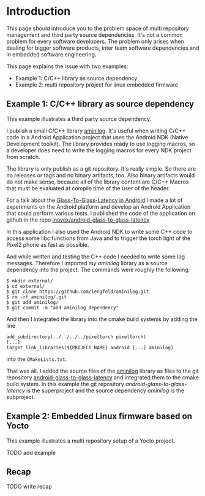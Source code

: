 # Introduction

This page should introduce you to the problem space of multi repository
management and third party source dependencies. It's not a common problem for
every software developers. The problem only arises when dealing for bigger
software products, inter team software dependencies and in embedded software
engineering.

This page explains the issue with two examples:

* Example 1: C/C++ library as source dependency
* Example 2: multi repository project for linux embedded firmware


## Example 1: C/C++ library as source dependency

This example illustrates a third party source dependency.

I publish a small C/C++ library
[aminilog](https://github.com/lengfeld/aminilog). It's useful when writing
C/C++ code in a Android Application project that uses the Android NDK (Native
Development toolkit). The library provides ready to use logging macros, so a
developer does need to write the logging macros for every NDK project from
scratch.

The library is only publish as a git repository. It's really simple. So there
are no releases or tags and no binary artifacts, too. Also binary artifacts
would do not make sense, because all of the library content are C/C++ Macros
that must be evaluated at compile time of the user of the header.

For a talk about the
[Glass-To-Glass-Latency in Android](https://www.youtube.com/watch?v=NKP4JcVegbY)
I made a lot of experiments on the Android platform and develop an Android
Application that could perform various tests. I published the code of the
application on github in the repo
[inovex/android-glass-to-glass-latency](https://github.com/inovex/android-glass-to-glass-latency/)

In this application I also used the Android NDK to write some C++ code to
access some libc functions from Java and to trigger the torch light of the
Pixel2 phone as fast as possible.

And while written and testing the C++ code I needed to write some log messages.
Therefore I imported my *aminilog* library as a source dependency into the
project. The commands were roughly the following:

    $ mkdir external/
    $ cd external/
    $ git clone https://github.com/lengfeld/aminilog.git
    $ rm -rf aminilog/.git
    $ git add aminilog/
    $ git commit -m "add aminilog dependency"

And then I integrated the library into the cmake build systems by adding the line

    add_subdirectory(../../../../pixeltorch pixeltorch)
    [...]
    target_link_libraries(${PROJECT_NAME} android [...] aminilog)

into the `CMakeLists.txt`.

That was all. I added the source files of the [aminilog](https://github.com/lengfeld/aminilog)
library as files to the git repository
[android-glass-to-glass-latency](https://github.com/inovex/android-glass-to-glass-latency/)
and integrated them to the cmake build system.
In this example the git repository *android-glass-to-glass-latency* is the
superproject and the source dependency *aminilog* is the subproject.


## Example 2: Embedded Linux firmware based on Yocto

This example illustrates a multi repository setup of a Yocto project.

TODO add example

## Recap

TODO write recap
